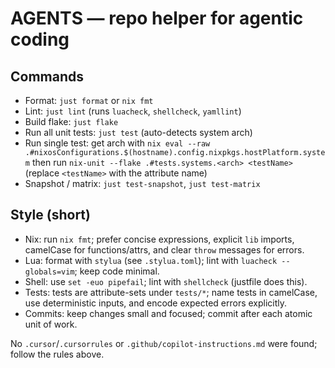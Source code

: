 # AGENTS — repo helper for agentic coding

## Commands
- Format: `just format` or `nix fmt`
- Lint: `just lint` (runs `luacheck`, `shellcheck`, `yamllint`)
- Build flake: `just flake`
- Run all unit tests: `just test` (auto-detects system arch)
- Run single test: get arch with `nix eval --raw .#nixosConfigurations.$(hostname).config.nixpkgs.hostPlatform.system` then run `nix-unit --flake .#tests.systems.<arch> <testName>` (replace `<testName>` with the attribute name)
- Snapshot / matrix: `just test-snapshot`, `just test-matrix`

## Style (short)
- Nix: run `nix fmt`; prefer concise expressions, explicit `lib` imports, camelCase for functions/attrs, and clear `throw` messages for errors.
- Lua: format with `stylua` (see `.stylua.toml`); lint with `luacheck --globals=vim`; keep code minimal.
- Shell: use `set -euo pipefail`; lint with `shellcheck` (justfile does this).
- Tests: tests are attribute-sets under `tests/*`; name tests in camelCase, use deterministic inputs, and encode expected errors explicitly.
- Commits: keep changes small and focused; commit after each atomic unit of work.

No `.cursor`/`.cursorrules` or `.github/copilot-instructions.md` were found; follow the rules above.